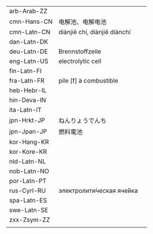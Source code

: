 | | | |
|-|-|-|
| arb-Arab-ZZ |  |  |
| cmn-Hans-CN | 电解池、电解电池 |  |
| cmn-Latn-CN | diànjiě chí, diànjiě diànchí |  |
| dan-Latn-DK |  |  |
| deu-Latn-DE | Brennstoffzelle |  |
| eng-Latn-US | electrolytic cell |  |
| fin-Latn-FI |  |  |
| fra-Latn-FR | pile [f] à combustible |  |
| heb-Hebr-IL |  |  |
| hin-Deva-IN |  |  |
| ita-Latn-IT |  |  |
| jpn-Hrkt-JP | ねんりょうでんち |  |
| jpn-Jpan-JP | 燃料電池 |  |
| kor-Hang-KR |  |  |
| kor-Kore-KR |  |  |
| nld-Latn-NL |  |  |
| nob-Latn-NO |  |  |
| por-Latn-PT |  |  |
| rus-Cyrl-RU | электролити́ческая яче́йка |  |
| spa-Latn-ES |  |  |
| swe-Latn-SE |  |  |
| zxx-Zsym-ZZ |  |  |
|  |  |  |

